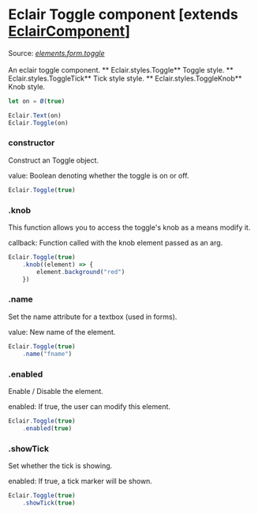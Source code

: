 # Eclair Toggle component [extends [EclairComponent](https://github.com/SamGarlick/Eclair/tree/main/docs/elements/component.md)]
Source: [_elements.form.toggle_](https://github.com/SamGarlick/Eclair/tree/main/src/elements/form/toggle.js)<br/><br/>
An eclair toggle component.
**
Eclair.styles.Toggle**  Toggle style.
**
Eclair.styles.ToggleTick**  Tick style style.
**
Eclair.styles.ToggleKnob**  Knob style.
```javascript
let on = Ø(true)

Eclair.Text(on)
Eclair.Toggle(on)
```
### constructor
Construct an Toggle object.

value: Boolean denoting whether the toggle is on or off.
```javascript
Eclair.Toggle(true)
```
### .knob
This function allows you to access the toggle's knob as a means modify it.

callback: Function called with the knob element passed as an arg.
```javascript
Eclair.Toggle(true)
    .knob((element) => {
        element.background("red")
    })
```
### .name
Set the name attribute for a textbox (used in forms).

value: New name of the element.
```javascript
Eclair.Toggle(true)
    .name("fname")
```
### .enabled
Enable / Disable the element.

enabled: If true, the user can modify this element.
```javascript
Eclair.Toggle(true)
    .enabled(true)
```
### .showTick
Set whether the tick is showing.    

enabled: If true, a tick marker will be shown.
```javascript
Eclair.Toggle(true)
    .showTick(true)
```
